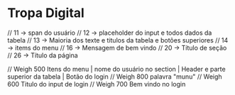 # Tropa Digital

// 11 -> span do usuário
// 12 -> placeholder do input e todos dados da tabela
// 13 -> Maioria dos texte e titulos da tabela e botões superiores
// 14 -> items do menu
// 16 -> Mensagem de bem vindo
// 20 -> Título de seção
// 26 -> Título da página

// Weigh 500 Itens do menu | nome do usuário no section | Header e parte superior da tabela | Botão do login
// Weigh 800 palavra "munu"
// Weigh 600 Titulo do input de login
// Weigh 700 Bem vindo no login